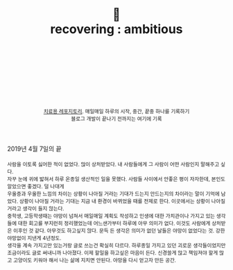 <div align="center">
  <h1>
    <br/>
    <br/>
    🤞
    <br />
    recovering : ambitious
    <br />
    <br />
    <br />
    <br />
  </h1>
  <sup>
    <br />
    <br />
    <br />
    <a href="https://github.com/purelledhand/cure/edit/master/README.md">치료용 레포지토리</a>. 매일매일 하루의 시작, 중간, 끝중 하나를 기록하기
    <br />
    블로그 개발이 끝나기 전까지는 여기에 기록
  </sup>
  <br />
  <br />
  <br />
  <br />
</div>
<div>
  2019년 4월 7일의 끝
  <br />
  <br />
  <sup>
    사람을 이토록 싫어한 적이 없었다. 많이 상처받았다. 내 사람들에게 그 사람이 어떤 사람인지 말해주고 싶다.<br />
    자꾸 눈에 귀에 밟혀서 하루 온종일 생산적인 일을 못했다. 사람들 사이에서 안좋은 평이 자자한데, 본인도 알았으면 좋겠다. 덜 나대게<br />
    우울증과 우울한 느낌의 차이는 상황이 나아질 거라는 기대가 드는지 안드는지의 차이라는 말이 기억에 남았다. 상황이 나아질 거라는 기대는 지금 내 환경이 바뀌었을 때를 전제로 한다. 이곳에서는 상황이 나아질 거라고 생각이 들지 않는다.<br />
    중학생, 고등학생때는 야망이 넘쳐서 매일매일 계획도 작성하고 인생에 대한 가치관이나 가지고 있는 생각들에 대한 회고를 부지런히 정리했었는데 어느샌가부터 하루에 아무 의미가 없다. 이것도 사람에게 상처받은 이후인 것 같다. 아무것도 하고싶지 않다. 문득 든 생각은 의미가 없던 날들은 야망이 없었다는 것. 강한 야망없이 지낸게 4년정도.<br />
    생각을 계속 가지고만 있는거랑 글로 쓰는건 확실히 다르다. 하루종일 가지고 있던 괴로운 생각들이었지만 조금이라도 글로 써내니까 나아졌다. 이제 할일을 하고싶은 마음이 든다. 신경쓸게 많고 책임져야 할게 많고 고양이도 키워야 해서 나는 삶에 지치면 안된다. 야망을 다시 얻고자 만든 공간.
  </sup>
</div>

